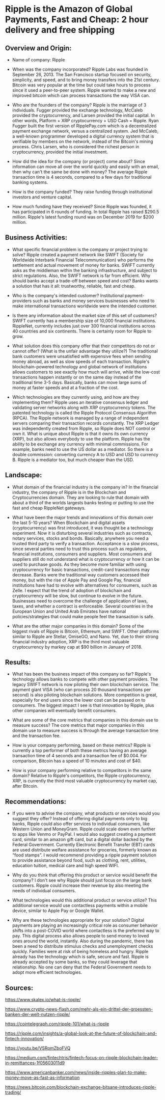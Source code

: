# Ripple is the Amazon of Global Payments, Fast and Cheap:  2 hour delivery and free shipping
## Overview and Origin:
* Name of company: Ripple
* When was the company incorporated? Ripple Labs was founded in September 26, 2013.  The San Francisco startup focused on security, simplicity, and speed, and to bring money transfers into the 21st century.  Bitcoin was very popular at the time but could take hours to process since it used a peer-to-peer system.  Ripple wanted to make a new and improved bitcoin which can process transactions the way VISA can.
* Who are the founders of the company? Ripple is the marriage of 3 individuals.  Fugger provided the exchange technology, McCaleb provided the cryptocurrency, and Larsen provided the initial capital.  In other words, Platform + XRP cryptocurrency + USD Cash = Ripple.  Ryan Fugger built the first version of RipplePay.com which is a decentralized payment exchange network, versus a centralized system.  Jed McCaleb, a well-known programmer developed a digital currency system that is verifiable by members on the network, instead of the Bitcoin's mining process.  Chris Larsen, who is considered the richest person in cryptocurrency, provided the initial investment.

* How did the idea for the company (or project) come about? Since information can move all over the world quickly and easily with an email, then why can't the same be done with money?  The average Ripple transaction time is 4 seconds, compared to a few days for traditional banking systems.
* How is the company funded? They raise funding through institutional investors and venture capital.
* How much funding have they received? Since Ripple was founded, it has participated in 6 rounds of funding.  In total Ripple has raised $290.5 million.  Ripple's latest funding round was on December 2019 for $200 million.
## Business Activities:
* What specific financial problem is the company or project trying to solve? 
Ripple created a payment network like SWIFT (Society for Worldwide Interbank Financial Telecommunication) who performs the settlement and actual movement of money for banks.  SWIFT currently asks as the middleman within the banking infrastructure, and subject to strict regulations.  Also, the SWIFT network is far from efficient.  Why should banks accept a trade-off between speed and cost?  Banks wants a solution that has it all:  trustworthy, reliable, fast and cheap.  

* Who is the company's intended customer?  Institutional payment-providers such as banks and money services businesses who need to make international transactions worldwide were the intended customer.
* Is there any information about the market size of this set of customers? SWIFT currently has a membership size of 10,000 financial institutions.  RippleNet, currently includes just over 300 financial institutions across 40 countries and six continents.  There is certainly room for Ripple to grow.
* What solution does this company offer that their competitors do not or cannot offer? (What is the unfair advantage they utilize?) The traditional bank customers were unsatisfied with expensive fees when sending money abroad, as well as slow speeds of each transaction.  Ripple's blockchain-powered technology and global network of institutions allows customers to see exactly how much will arrive, while the low-cost transactions happen instantly or on the same day instead of the traditional time 3-5 days.  Basically, banks can move large sums of money at faster speeds and at a fraction of the cost.  
* Which technologies are they currently using, and how are they implementing them? Ripple uses an iterative consensus ledger and validating server networks along with XRP cryptocurrency tokens.  The patented technology is called the Ripple Protocol Consensus Algorithm (RPCA).  The Ripple network is managed by a range of independent servers comparing their transaction records constantly.  The XRP Ledger was independently created from Ripple, so Ripple does NOT control or own it.  What is unique about Ripple is that it owns its own currency (XRP), but also allows everybody to use the platform.  Ripple has the ability to be exchange any currency with minimal commissions.  For example, banks need to use the US dollar as a mediator.  So there is a double commission:  converting currency A to USD and USD to currency B.  Ripple is a mediator too, but much cheaper than the USD. 
## Landscape:
* What domain of the financial industry is the company in? In the financial industry, the company of Ripple is in the Blockchain and Cryptocurrencies domain.  They are looking to rule that domain with about a third of the worlds largests banks testing or putting to use the fast and cheap RippleNet gateways.

* What have been the major trends and innovations of this domain over the last 5-10 years? When Blockchain and digital assets (cryptocurrency) was first introduced, it was thought be a technology experiment.  Now it is disturbing several industries such as contracts, notary services, stocks and bonds.  Basically, anywhere you need a trusted third party to verify a transaction.  Acceptance is a slow process, since several parties need to trust this process such as regulators, financial institutions, consumers and suppliers.  Most consumers and suppliers still do not understand what is cryptocurrency or how it can be used to purchase goods.  As they become more familiar with using cryptocurrency for basic transactions, credit-card transactions may decrease.  Banks were the traditional way customers accessed their money, but with the rise of Apple Pay and Google Pay, financial institutions have had to evolve with alternatives for consumers, such as Zelle.  I expect that the trend of adoption of blockchain and cryptocurrency will be slow, but continue to evolve in the future.  Businesses need to overcome the challenge of application of laws, taxes, and whether a contract is enforceable.  Several countries in the European Union and United Arab Emirates have national policies/strategies that could make people feel the transaction is safe.

* What are the other major companies in this domain? Some of the biggest rivals of Ripple is Bitcoin, Ethereum, and SWIFT.  Other platforms similar to Ripple are Stellar, OmiseGO, and Nano.  Yet, due to their strong financial industry adoption, XRP is the third most valuable cryptocurrency by markey cap at $90 billion in January of 2018.
## Results:
* What has been the business impact of this company so far? Ripple's technology allows banks to compete with other payment providers.  The legacy SWIFT network is now piloting their own blockchain service.  The payment giant VISA (who can process 20 thousand transactions per second) is also piloting blockchain solutions.  More competition is great, especially for end users since the lower cost can be passed on to consumers. The biggest impact I see is that innovation by Ripple, plus other companies will eventually benefit consumers.  

* What are some of the core metrics that companies in this domain use to measure success? The core metrics that major companies in this domain use to measure success is through the average transaction time and the transaction fee.  
* How is your company performing, based on these metrics? Ripple is currently a top performer of both these metrics having an average transaction time of 4 seconds and a transaction fee of $0.004.  For comparison, Bitcoin has a speed of 10 minutes and cost of $40.  
* How is your company performing relative to competitors in the same domain? Relative to Ripple's competitors, the Ripple cryptocurrency, XRP, is currently the third most valuable cryptocurrency by market cap, after Bitcoin.
## Recommendations:
* If you were to advise the company, what products or services would you suggest they offer? Instead of offering digital payments only to big banks, Ripple could also offer services to individual consumers, like Western Union and MoneyGram.  Ripple could scale down even further to apps like Venmo or PayPal.  I would also suggest creating a payment card, similar to an amazon gift card, but a digital dollar backed by the Federal Government.  Currently Electronic Benefit Transfer (EBT) cards are used distribute welfare assistance for groceries, formerly known as “food stamps”.  I would recommend providing a ripple payment solution to provide assistance beyond food, such as clothing, rent, utilities, education tuition, medical care and high speed WIFI. 
* Why do you think that offering this product or service would benefit the company? I don't see why Ripple should just focus on the large bank customers.  Ripple could increase their revenue by also meeting the needs of individual consumers.  
* What technologies would this additional product or service utilize? This additional service would use contactless payments within a mobile device, similar to Apple Pay or Google Wallet.

* Why are these technologies appropriate for your solution? Digital payments are playing an increasingly critical role as consumer behavior shifts into a post-COVID world where contactless is the preferred way to pay.  This digital process also allows people to send money to loved ones around the world, instantly.  Also during the pandemic, there has been a need to distribute stimulus checks and unemployment checks quickly.  Families were at risk of being homeless and hungry.  Ripple already has the technology which is safe, secure and fast.  Ripple is already accepted by some banks, so they could leverage that relationship.  No one can deny that the Federal Government needs to adopt more efficient technologies.  

## Sources:

https://www.skalex.io/what-is-ripple/

https://www.crypto-news-flash.com/mehr-als-ein-drittel-der-groessten-banken-der-welt-nutzen-ripple/

https://cointelegraph.com/ripple-101/what-is-ripple

https://ripple.com/insights/a-global-look-at-the-future-of-blockchain-and-fintech-innovation/

https://youtu.be/VSRomZboFVQ

https://medium.com/fintechtris/fintech-focus-on-ripple-blockchain-leader-in-remittances-1f05603011d9

https://www.americanbanker.com/news/inside-ripples-plan-to-make-money-move-as-fast-as-information

https://news.bitcoin.com/blockchain-exchange-bitsane-introduces-ripple-trading/